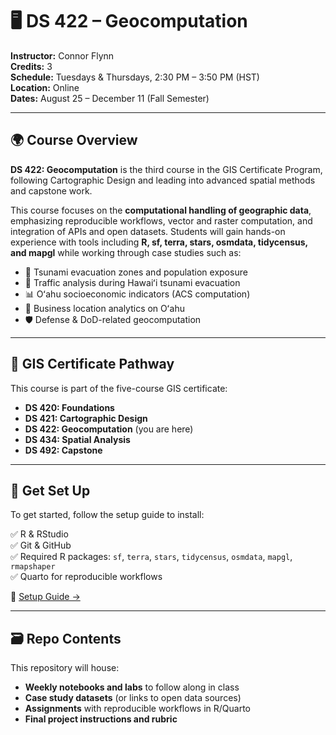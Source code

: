# 🖥️ DS 422 – Geocomputation  
**Instructor:** Connor Flynn  
**Credits:** 3  
**Schedule:** Tuesdays & Thursdays, 2:30 PM – 3:50 PM (HST)  
**Location:** Online  
**Dates:** August 25 – December 11 (Fall Semester)  

---

## 🌍 Course Overview  
**DS 422: Geocomputation** is the third course in the GIS Certificate Program, following Cartographic Design and leading into advanced spatial methods and capstone work.  

This course focuses on the **computational handling of geographic data**, emphasizing reproducible workflows, vector and raster computation, and integration of APIs and open datasets. Students will gain hands-on experience with tools including **R, sf, terra, stars, osmdata, tidycensus, and mapgl** while working through case studies such as:  

- 🌊 Tsunami evacuation zones and population exposure  
- 🚗 Traffic analysis during Hawaiʻi tsunami evacuation  
- 📊 Oʻahu socioeconomic indicators (ACS computation)  
- 🏪 Business location analytics on Oʻahu  
- 🛡️ Defense & DoD-related geocomputation  

---

## 🧭 GIS Certificate Pathway  
This course is part of the five-course GIS certificate:  

- **DS 420: Foundations**  
- **DS 421: Cartographic Design**  
- **DS 422: Geocomputation** (you are here)  
- **DS 434: Spatial Analysis**  
- **DS 492: Capstone**  

---

## 🚀 Get Set Up  
To get started, follow the setup guide to install:  

✅ R & RStudio  
✅ Git & GitHub  
✅ Required R packages: `sf`, `terra`, `stars`, `tidycensus`, `osmdata`, `mapgl`, `rmapshaper`  
✅ Quarto for reproducible workflows  

📘 [Setup Guide →](https://connorflynn.quarto.pub/getting-started-with-r-rstudio-and-github-for-ds421/)

---

## 🗃️ Repo Contents  
This repository will house:  

- **Weekly notebooks and labs** to follow along in class  
- **Case study datasets** (or links to open data sources)  
- **Assignments** with reproducible workflows in R/Quarto  
- **Final project instructions and rubric**  

